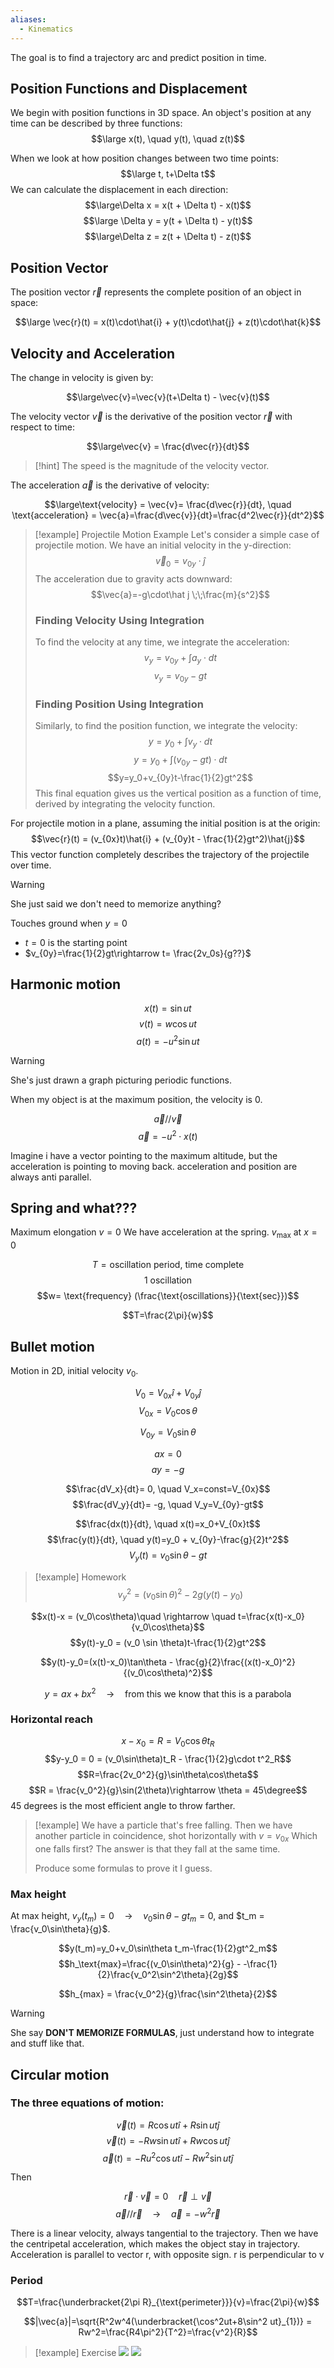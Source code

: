 ```yaml
---
aliases:
  - Kinematics
---
```

The goal is to find a trajectory arc and predict position in time.

## Position Functions and Displacement 

We begin with position functions in 3D space. An object's position at any time can be described by three functions: 
$$\large x(t), \quad y(t), \quad z(t)$$

When we look at how position changes between two time points: 
$$\large t, t+\Delta t$$ We can calculate the displacement in each direction: 
$$\large\Delta x = x(t + \Delta t) - x(t)$$$$\large \Delta y = y(t + \Delta t) - y(t)$$$$\large\Delta z = z(t + \Delta t) - z(t)$$
## Position Vector 

The position vector $\vec{r}$ represents the complete position of an object in space: 

$$\large \vec{r}(t) = x(t)\cdot\hat{i} + y(t)\cdot\hat{j} + z(t)\cdot\hat{k}$$

## Velocity and Acceleration 

The change in velocity is given by: 

$$\large\vec{v}=\vec{v}(t+\Delta t) - \vec{v}(t)$$

The velocity vector $\vec{v}$ is the derivative of the position vector $\vec{r}$ with respect to time: 

$$\large\vec{v} = \frac{d\vec{r}}{dt}$$

> [!hint]
> The speed is the magnitude of the velocity vector. 


The acceleration $\vec{a}$ is the derivative of velocity: 

$$\large\text{velocity} = \vec{v}= \frac{d\vec{r}}{dt}, \quad \text{acceleration} = \vec{a}=\frac{d\vec{v}}{dt}=\frac{d^2\vec{r}}{dt^2}$$


> [!example] Projectile Motion Example 
> Let's consider a simple case of projectile motion. We have an initial velocity in the y-direction: 
> $$\vec{v}_0=v_{0y}\cdot \hat j$$
> The acceleration due to gravity acts downward: 
> $$\vec{a}=-g\cdot\hat j \;\;\frac{m}{s^2}$$
> ### Finding Velocity Using Integration 
> 
> To find the velocity at any time, we integrate the acceleration: 
> $$v_y=v_{0y}+\int a_y \cdot dt$$$$v_y=v_{0y}-gt$$
> ### Finding Position Using Integration 
> 
> Similarly, to find the position function, we integrate the velocity: $$y=y_0+\int v_y \cdot dt$$ $$y=y_0+\int (v_{0y}-gt) \cdot dt$$ $$y=y_0+v_{0y}t-\frac{1}{2}gt^2$$
> This final equation gives us the vertical position as a function of time, derived by integrating the velocity function. 



For projectile motion in a plane, assuming the initial position is at the origin: $$\vec{r}(t) = (v_{0x}t)\hat{i} + (v_{0y}t - \frac{1}{2}gt^2)\hat{j}$$ This vector function completely describes the trajectory of the projectile over time.


> [!warning]
> She just said we don't need to memorize anything?


Touches ground when $y=0$
- $t=0$ is the starting point
- $v_{0y}=\frac{1}{2}gt\rightarrow t= \frac{2v_0s}{g??}$

## Harmonic motion

$$x(t)=\sin ut$$
$$v(t)=w \cos ut$$
$$a(t)=-u^2\sin ut$$

> [!warning]
> She's just drawn a graph picturing periodic functions.

When my object is at the maximum position, the velocity is 0.

$$\vec{a} // \vec{v}$$
$$\vec{a}=-u^2\cdot x(t)$$

Imagine i have a vector pointing to the maximum altitude, but the acceleration is pointing to moving back. acceleration and position are always anti parallel.


## Spring and what???

Maximum elongation $v= 0$
We have acceleration at the spring.
$v_{\text{max}} \text{ at } x=0$

$$T=\text{oscillation period, time complete}$$
$$\text{1 oscillation}$$
$$w= \text{frequency} (\frac{\text{oscillations}}{\text{sec}})$$

$$T=\frac{2\pi}{w}$$

## Bullet motion

Motion in 2D, initial velocity $v_0$.

$$V_0=V_{0x}\hat{i}+V_{0y}\hat{j}$$
$$V_{0x}= V_0 \cos \theta$$

$$V_{0y}=V_0\sin\theta$$

$$ax=0$$
$$ay=-g$$

$$\frac{dV_x}{dt}= 0, \quad V_x=const=V_{0x}$$
$$\frac{dV_y}{dt}= -g, \quad V_y=V_{0y}-gt$$

$$\frac{dx(t)}{dt}, \quad x(t)=x_0+V_{0x}t$$
$$\frac{y(t)}{dt}, \quad y(t)=y_0 + v_{0y}-\frac{g}{2}t^2$$
$$V_y(t)=v_0\sin\theta - gt$$

> [!example] Homework
> $$v_y^2 = (v_0\sin\theta)^2-2g(y(t)-y_0)$$


$$x(t)-x = (v_0\cos\theta)\quad \rightarrow \quad t=\frac{x(t)-x_0}{v_0\cos\theta}$$
$$y(t)-y_0 = (v_0 \sin \theta)t-\frac{1}{2}gt^2$$

$$y(t)-y_0=(x(t)-x_0)\tan\theta - \frac{g}{2}\frac{(x(t)-x_0)^2}{(v_0\cos\theta)^2}$$

$$y=ax + bx^2 \quad \rightarrow\quad \text{from this we know that this is a parabola}$$


### Horizontal reach

$$x-x_0 = R = V_0 \cos\theta t_R$$
$$y-y_0 = 0 = (v_0\sin\theta)t_R - \frac{1}{2}g\cdot t^2_R$$
$$R=\frac{2v_0^2}{g}\sin\theta\cos\theta$$
$$R = \frac{v_0^2}{g}\sin(2\theta)\rightarrow \theta = 45\degree$$
45 degrees is the most efficient angle to throw farther.

> [!example]
> We have a particle that's free falling.
> Then we have another particle in coincidence, shot horizontally with $v = v_{0x}$
> Which one falls first? The answer is that they fall at the same time.
> 
> Produce some formulas to prove it I guess.


### Max height

At max height, $v_y(t_m)=0 \quad \rightarrow \quad v_0\sin\theta-gt_m=0$, and $t_m = \frac{v_0\sin\theta}{g}$.

$$y(t_m)=y_0+v_0\sin\theta t_m-\frac{1}{2}gt^2_m$$
$$h_\text{max}=\frac{(v_0\sin\theta)^2}{g} - -\frac{1}{2}\frac{v_0^2\sin^2\theta}{2g}$$

$$h_{max} = \frac{v_0^2}{g}\frac{\sin^2\theta}{2}$$

> [!warning]
> She say **DON'T MEMORIZE FORMULAS**, just understand how to integrate and stuff like that.


## Circular motion

### The three equations of motion:
$$\vec{v}(t)=R\cos ut\hat i + R \sin ut \hat j$$
$$\vec{v}(t)= -Rw\sin ut \hat i + Rw\cos ut\hat{j}$$
$$\vec{a}(t)=-Ru^2\cos ut\hat{i} - Rw^2 \sin ut \hat{j}$$

Then

$$\vec{r}\cdot \vec{v}=0 \quad \vec{r} \perp \vec{v}$$
$$\vec{a} // \vec{r} \quad \rightarrow \quad \vec{a} = -w^2 \vec{r}$$

There is a linear velocity, always tangential to the trajectory.
Then we have the centripetal acceleration, which makes the object stay in trajectory.
Acceleration is parallel to vector r, with opposite sign. r is perpendicular to v

### Period

$$T=\frac{\underbracket{2\pi R}_{\text{perimeter}}}{v}=\frac{2\pi}{w}$$

$$|\vec{a}|=\sqrt{R^2w^4(\underbracket{\cos^2ut+8\sin^2 ut}_{1})} = Rw^2=\frac{R4\pi^2}{T^2}=\frac{v^2}{R}$$

> [!example] Exercise
> ![](../../z_images/Pasted%20image%2020240304095815.png)
> ![](../../z_images/Immagine%20WhatsApp%202024-03-04%20ore%2010.01.54_54d21d0f.jpg)